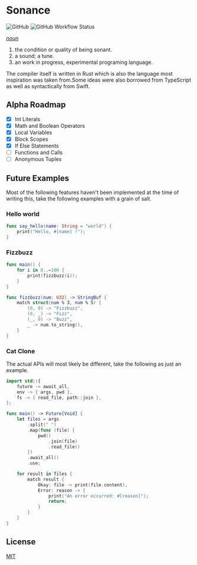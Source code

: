# Sonance

![GitHub](https://img.shields.io/github/license/Jdender/sonancelang)
![GitHub Workflow Status](https://img.shields.io/github/workflow/status/Jdender/sonancelang/Continuous%20integration)

[_noun_](https://www.dictionary.com/browse/sonance)

1. the condition or quality of being sonant.
2. a sound; a tune.
3. an work in progress, experimental programing language.

The compiler itself is written in Rust which is also the language most inspiration was taken from.Some ideas were also borrowed from TypeScript as well as syntactically from Swift.

## Alpha Roadmap

- [x] Int Literals
- [x] Math and Boolean Operators
- [x] Local Variables
- [x] Block Scopes
- [x] If Else Statements
- [ ] Functions and Calls
- [ ] Anonymous Tuples

## Future Examples

Most of the following features haven't been implemented at the time of writing this, take the following examples with a grain of salt.

### Hello world

```swift
func say_hello(name: String = "world") {
    print("Hello, #[name] !");
}
```

### Fizzbuzz

```swift
func main() {
    for i in 0..=100 {
        print(fizzbuzz(i));
    }
}

func fizzbuzz(num: U32) -> StringBuf {
    match struct(num % 3, num % 5) {
        (0, 0) -> "Fizzbuzz",
        (0, _) -> "Fizz",
        (_, 0) -> "Buzz",
        _ -> num.to_string(),
    }
}
```

### Cat Clone

The actual APIs will most likely be different, take the following as just an example.

```swift
import std::{
    future -> await_all,
    env -> { args, pwd },
    fs -> { read_file, path::join },
};

func main() -> Future[Void] {
    let files = args
        .split(" ")
        .map(func (file) {
            pwd()
                .join(file)
                .read_file()
        })
        .await_all()
        .use;

    for result in files {
        match result {
            Okay: file -> print(file.content),
            Error: reason -> {
                print("An error occurred: #[reason]");
                return;
            }
        }
    }
}
```

## License

[MIT](https://choosealicense.com/licenses/mit/)
